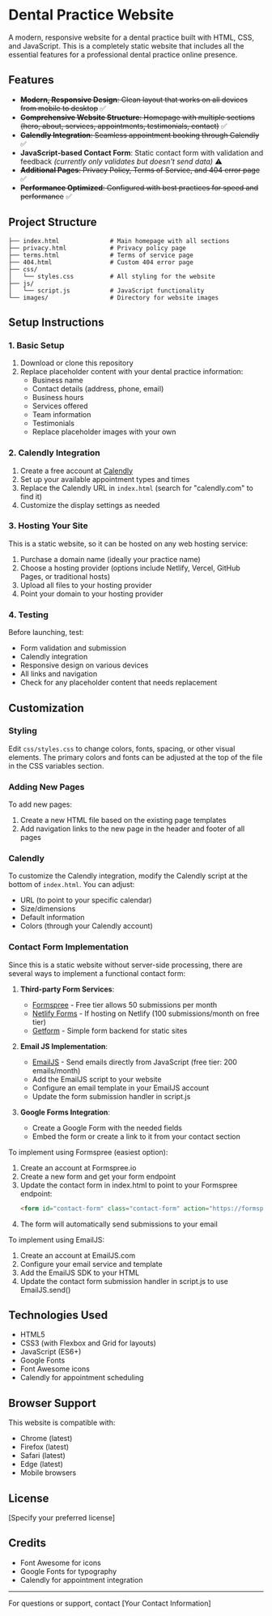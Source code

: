 # Dental Practice Website

A modern, responsive website for a dental practice built with HTML, CSS, and JavaScript. This is a completely static website that includes all the essential features for a professional dental practice online presence.

## Features

- ~~**Modern, Responsive Design**: Clean layout that works on all devices from mobile to desktop~~ ✅
- ~~**Comprehensive Website Structure**: Homepage with multiple sections (hero, about, services, appointments, testimonials, contact)~~ ✅
- ~~**Calendly Integration**: Seamless appointment booking through Calendly~~ ✅
- **JavaScript-based Contact Form**: Static contact form with validation and feedback *(currently only validates but doesn't send data)* ⚠️
- ~~**Additional Pages**: Privacy Policy, Terms of Service, and 404 error page~~ ✅
- ~~**Performance Optimized**: Configured with best practices for speed and performance~~ ✅

## Project Structure

```
├── index.html              # Main homepage with all sections
├── privacy.html            # Privacy policy page
├── terms.html              # Terms of service page
├── 404.html                # Custom 404 error page
├── css/
│   └── styles.css          # All styling for the website
├── js/
│   └── script.js           # JavaScript functionality
└── images/                 # Directory for website images
```

## Setup Instructions

### 1. Basic Setup

1. Download or clone this repository
2. Replace placeholder content with your dental practice information:
   - Business name
   - Contact details (address, phone, email)
   - Business hours
   - Services offered
   - Team information
   - Testimonials
   - Replace placeholder images with your own

### 2. Calendly Integration

1. Create a free account at [Calendly](https://calendly.com/)
2. Set up your available appointment types and times
3. Replace the Calendly URL in `index.html` (search for "calendly.com" to find it)
4. Customize the display settings as needed

### 3. Hosting Your Site

This is a static website, so it can be hosted on any web hosting service:

1. Purchase a domain name (ideally your practice name)
2. Choose a hosting provider (options include Netlify, Vercel, GitHub Pages, or traditional hosts)
3. Upload all files to your hosting provider
4. Point your domain to your hosting provider

### 4. Testing

Before launching, test:
- Form validation and submission
- Calendly integration
- Responsive design on various devices
- All links and navigation
- Check for any placeholder content that needs replacement

## Customization

### Styling

Edit `css/styles.css` to change colors, fonts, spacing, or other visual elements. The primary colors and fonts can be adjusted at the top of the file in the CSS variables section.

### Adding New Pages

To add new pages:
1. Create a new HTML file based on the existing page templates
2. Add navigation links to the new page in the header and footer of all pages

### Calendly

To customize the Calendly integration, modify the Calendly script at the bottom of `index.html`. You can adjust:
- URL (to point to your specific calendar)
- Size/dimensions
- Default information
- Colors (through your Calendly account)

### Contact Form Implementation

Since this is a static website without server-side processing, there are several ways to implement a functional contact form:

1. **Third-party Form Services**:
   - [Formspree](https://formspree.io) - Free tier allows 50 submissions per month
   - [Netlify Forms](https://www.netlify.com/products/forms/) - If hosting on Netlify (100 submissions/month on free tier)
   - [Getform](https://getform.io) - Simple form backend for static sites

2. **Email JS Implementation**:
   - [EmailJS](https://www.emailjs.com) - Send emails directly from JavaScript (free tier: 200 emails/month)
   - Add the EmailJS script to your website
   - Configure an email template in your EmailJS account
   - Update the form submission handler in script.js

3. **Google Forms Integration**:
   - Create a Google Form with the needed fields
   - Embed the form or create a link to it from your contact section

To implement using Formspree (easiest option):
1. Create an account at Formspree.io
2. Create a new form and get your form endpoint
3. Update the contact form in index.html to point to your Formspree endpoint:
   ```html
   <form id="contact-form" class="contact-form" action="https://formspree.io/f/your-form-id" method="POST">
   ```
4. The form will automatically send submissions to your email

To implement using EmailJS:
1. Create an account at EmailJS.com
2. Configure your email service and template
3. Add the EmailJS SDK to your HTML
4. Update the contact form submission handler in script.js to use EmailJS.send()

## Technologies Used

- HTML5
- CSS3 (with Flexbox and Grid for layouts)
- JavaScript (ES6+)
- Google Fonts
- Font Awesome icons
- Calendly for appointment scheduling

## Browser Support

This website is compatible with:
- Chrome (latest)
- Firefox (latest)
- Safari (latest)
- Edge (latest)
- Mobile browsers

## License

[Specify your preferred license]

## Credits

- Font Awesome for icons
- Google Fonts for typography
- Calendly for appointment integration

---

For questions or support, contact [Your Contact Information] 